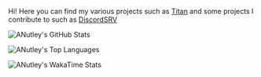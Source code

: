 Hi! Here you can find my various projects such as [Titan](https://github.com/ANutley/Titan) and some projects I contribute to such as [DiscordSRV](https://github.com/DiscordSRV/DiscordSRV)

![ANutley's GitHub Stats](https://github-readme-stats.vercel.app/api?username=ANutley&show_icons=true&theme=dracula)


![ANutley's Top Languages](https://github-readme-stats.vercel.app/api/top-langs/?username=ANutley&theme=dracula)


![ANutley's WakaTime Stats](https://github-readme-stats.vercel.app/api/wakatime?username=ANutley&theme=dracula)
